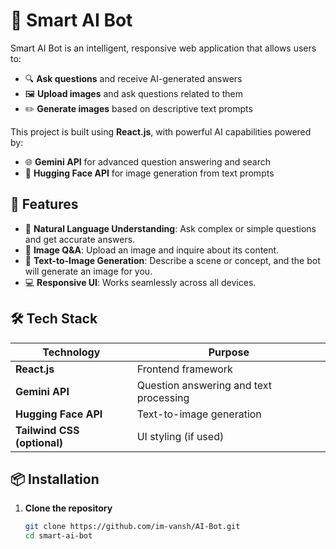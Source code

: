 # 🤖 Smart AI Bot

Smart AI Bot is an intelligent, responsive web application that allows users to:

- 🔍 **Ask questions** and receive AI-generated answers
- 🖼️ **Upload images** and ask questions related to them
- ✏️ **Generate images** based on descriptive text prompts

This project is built using **React.js**, with powerful AI capabilities powered by:

- 🌐 **Gemini API** for advanced question answering and search
- 🧠 **Hugging Face API** for image generation from text prompts

## 🚀 Features

- 🧠 **Natural Language Understanding**: Ask complex or simple questions and get accurate answers.
- 📸 **Image Q&A**: Upload an image and inquire about its content.
- 🎨 **Text-to-Image Generation**: Describe a scene or concept, and the bot will generate an image for you.
- 💻 **Responsive UI**: Works seamlessly across all devices.

## 🛠️ Tech Stack

| Technology | Purpose |
|------------|---------|
| **React.js** | Frontend framework |
| **Gemini API** | Question answering and text processing |
| **Hugging Face API** | Text-to-image generation |
| **Tailwind CSS (optional)** | UI styling (if used) |

## 📦 Installation

1. **Clone the repository**
   ```bash
   git clone https://github.com/im-vansh/AI-Bot.git
   cd smart-ai-bot



 
 
